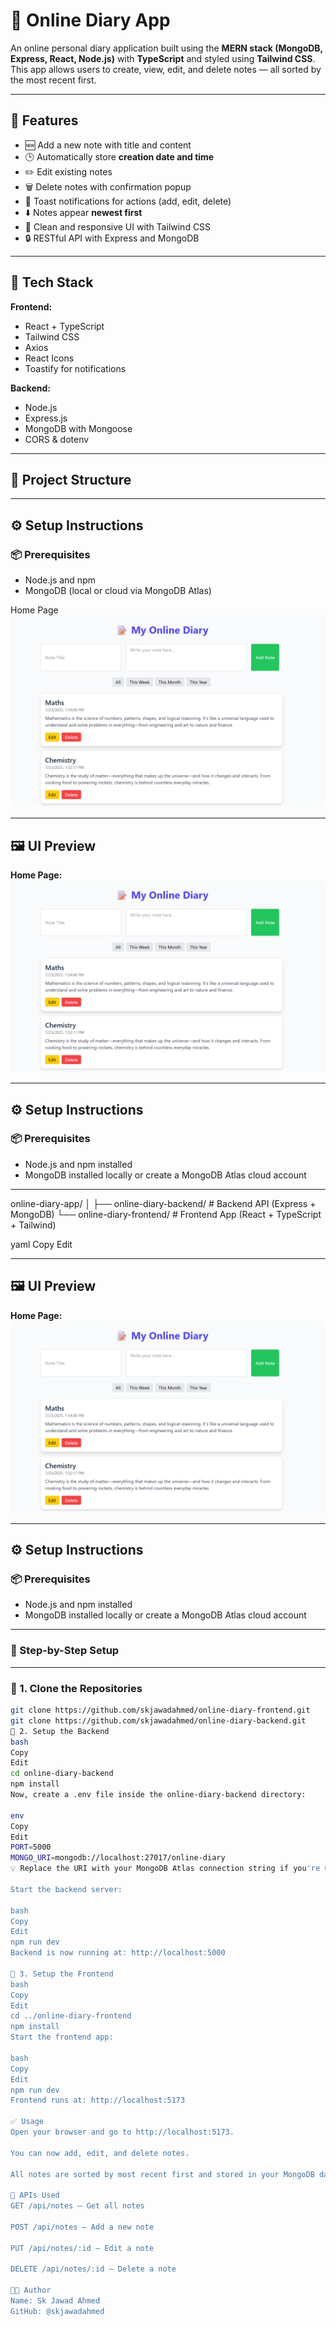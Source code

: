 # 📝 Online Diary App

An online personal diary application built using the **MERN stack (MongoDB, Express, React, Node.js)** with **TypeScript** and styled using **Tailwind CSS**. This app allows users to create, view, edit, and delete notes — all sorted by the most recent first.

---

## 🚀 Features

- 🆕 Add a new note with title and content
- 🕒 Automatically store **creation date and time**
- ✏️ Edit existing notes
- 🗑️ Delete notes with confirmation popup
- 🔔 Toast notifications for actions (add, edit, delete)
- ⬇️ Notes appear **newest first**
- 🎨 Clean and responsive UI with Tailwind CSS
- 🔒 RESTful API with Express and MongoDB

---

## 🧱 Tech Stack

**Frontend:**
- React + TypeScript
- Tailwind CSS
- Axios
- React Icons
- Toastify for notifications

**Backend:**
- Node.js
- Express.js
- MongoDB with Mongoose
- CORS & dotenv

---

## 📁 Project Structure


---

## ⚙️ Setup Instructions

### 📦 Prerequisites
- Node.js and npm
- MongoDB (local or cloud via MongoDB Atlas)

Home Page ![Home Page](screenshots/Screenshot%202025-07-23%20173754.png)




---

## 🖼️ UI Preview

**Home Page:**  
![Home Page](screenshots/Screenshot%202025-07-23%20173754.png)

---

## ⚙️ Setup Instructions

### 📦 Prerequisites

- Node.js and npm installed
- MongoDB installed locally or create a MongoDB Atlas cloud account

---

online-diary-app/
│
├── online-diary-backend/ # Backend API (Express + MongoDB)
└── online-diary-frontend/ # Frontend App (React + TypeScript + Tailwind)

yaml
Copy
Edit

---

## 🖼️ UI Preview

**Home Page:**  
![Home Page](screenshots/Screenshot%202025-07-23%20173754.png)

---

## ⚙️ Setup Instructions

### 📦 Prerequisites

- Node.js and npm installed
- MongoDB installed locally or create a MongoDB Atlas cloud account

---

### 🔧 Step-by-Step Setup

---

### 🔹 1. Clone the Repositories

```bash
git clone https://github.com/skjawadahmed/online-diary-frontend.git
git clone https://github.com/skjawadahmed/online-diary-backend.git
🔹 2. Setup the Backend
bash
Copy
Edit
cd online-diary-backend
npm install
Now, create a .env file inside the online-diary-backend directory:

env
Copy
Edit
PORT=5000
MONGO_URI=mongodb://localhost:27017/online-diary
💡 Replace the URI with your MongoDB Atlas connection string if you're using the cloud.

Start the backend server:

bash
Copy
Edit
npm run dev
Backend is now running at: http://localhost:5000

🔹 3. Setup the Frontend
bash
Copy
Edit
cd ../online-diary-frontend
npm install
Start the frontend app:

bash
Copy
Edit
npm run dev
Frontend runs at: http://localhost:5173

✅ Usage
Open your browser and go to http://localhost:5173.

You can now add, edit, and delete notes.

All notes are sorted by most recent first and stored in your MongoDB database.

🔄 APIs Used
GET /api/notes – Get all notes

POST /api/notes – Add a new note

PUT /api/notes/:id – Edit a note

DELETE /api/notes/:id – Delete a note

🧑‍💻 Author
Name: Sk Jawad Ahmed
GitHub: @skjawadahmed
